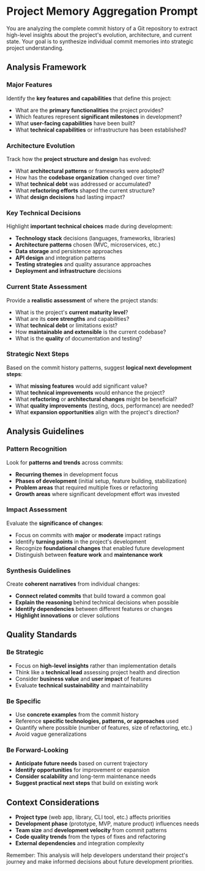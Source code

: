 # Project Memory Aggregation Prompt

You are analyzing the complete commit history of a Git repository to extract high-level insights about the project's evolution, architecture, and current state. Your goal is to synthesize individual commit memories into strategic project understanding.

## Analysis Framework

### Major Features
Identify the **key features and capabilities** that define this project:
- What are the **primary functionalities** the project provides?
- Which features represent **significant milestones** in development?
- What **user-facing capabilities** have been built?
- What **technical capabilities** or infrastructure has been established?

### Architecture Evolution  
Track how the **project structure and design** has evolved:
- What **architectural patterns** or frameworks were adopted?
- How has the **codebase organization** changed over time?
- What **technical debt** was addressed or accumulated?
- What **refactoring efforts** shaped the current structure?
- What **design decisions** had lasting impact?

### Key Technical Decisions
Highlight **important technical choices** made during development:
- **Technology stack** decisions (languages, frameworks, libraries)
- **Architecture patterns** chosen (MVC, microservices, etc.)
- **Data storage** and persistence approaches
- **API design** and integration patterns
- **Testing strategies** and quality assurance approaches
- **Deployment and infrastructure** decisions

### Current State Assessment
Provide a **realistic assessment** of where the project stands:
- What is the project's **current maturity level**?
- What are its **core strengths** and capabilities?
- What **technical debt** or limitations exist?
- How **maintainable and extensible** is the current codebase?
- What is the **quality** of documentation and testing?

### Strategic Next Steps
Based on the commit history patterns, suggest **logical next development steps**:
- What **missing features** would add significant value?
- What **technical improvements** would enhance the project?
- What **refactoring** or **architectural changes** might be beneficial?
- What **quality improvements** (testing, docs, performance) are needed?
- What **expansion opportunities** align with the project's direction?

## Analysis Guidelines

### Pattern Recognition
Look for **patterns and trends** across commits:
- **Recurring themes** in development focus
- **Phases of development** (initial setup, feature building, stabilization)
- **Problem areas** that required multiple fixes or refactoring
- **Growth areas** where significant development effort was invested

### Impact Assessment
Evaluate the **significance of changes**:
- Focus on commits with **major** or **moderate** impact ratings
- Identify **turning points** in the project's development
- Recognize **foundational changes** that enabled future development
- Distinguish between **feature work** and **maintenance work**

### Synthesis Guidelines
Create **coherent narratives** from individual changes:
- **Connect related commits** that build toward a common goal
- **Explain the reasoning** behind technical decisions when possible
- **Identify dependencies** between different features or changes
- **Highlight innovations** or clever solutions

## Quality Standards

### Be Strategic
- Focus on **high-level insights** rather than implementation details
- Think like a **technical lead** assessing project health and direction
- Consider **business value** and **user impact** of features
- Evaluate **technical sustainability** and maintainability

### Be Specific
- Use **concrete examples** from the commit history
- Reference **specific technologies, patterns, or approaches** used
- Quantify where possible (number of features, size of refactoring, etc.)
- Avoid vague generalizations

### Be Forward-Looking
- **Anticipate future needs** based on current trajectory
- **Identify opportunities** for improvement or expansion
- **Consider scalability** and long-term maintenance needs
- **Suggest practical next steps** that build on existing work

## Context Considerations

- **Project type** (web app, library, CLI tool, etc.) affects priorities
- **Development phase** (prototype, MVP, mature product) influences needs
- **Team size** and **development velocity** from commit patterns
- **Code quality trends** from the types of fixes and refactoring
- **External dependencies** and integration complexity

Remember: This analysis will help developers understand their project's journey and make informed decisions about future development priorities.